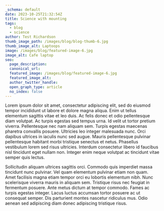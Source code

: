 ```yaml
---
_schema: default
date: 2023-10-25T21:32:54Z
title: Science with mounting
tags:
  - blog
  - science
author: Test Richardson
thumb_image_path: /images/blog/blog-thumb-6.jpg
thumb_image_alt: Laptoops
image: /images/blog/featured-image-6.jpg
image_alt: Cafe laptop
seo:
  page_description:
  canonical_url:
  featured_image: /images/blog/featured-image-6.jpg
  featured_image_alt:
  author_twitter_handle:
  open_graph_type: article
  no_index: false
---
```

Lorem ipsum dolor sit amet, consectetur adipiscing elit, sed do eiusmod tempor incididunt ut labore et dolore magna aliqua. Enim ut tellus elementum sagittis vitae et leo duis. Ac felis donec et odio pellentesque diam volutpat. Ac turpis egestas sed tempus urna. Id velit ut tortor pretium viverra. Pellentesque nec nam aliquam sem. Turpis egestas maecenas pharetra convallis posuere. Ultricies leo integer malesuada nunc. Orci dapibus ultrices in iaculis nunc sed augue. Mauris pellentesque pulvinar pellentesque habitant morbi tristique senectus et netus. Phasellus vestibulum lorem sed risus ultricies. Interdum consectetur libero id faucibus nisl tincidunt eget nullam non. Integer enim neque volutpat ac tincidunt vitae semper quis lectus.

Sollicitudin aliquam ultrices sagittis orci. Commodo quis imperdiet massa tincidunt nunc pulvinar. Vel quam elementum pulvinar etiam non quam. Amet facilisis magna etiam tempor orci eu lobortis elementum nibh. Nunc scelerisque viverra mauris in aliquam sem. Tristique risus nec feugiat in fermentum posuere. Ante metus dictum at tempor commodo. Fames ac turpis egestas integer. Lacus luctus accumsan tortor posuere ac ut consequat semper. Dis parturient montes nascetur ridiculus mus. Odio aenean sed adipiscing diam donec adipiscing tristique risus.